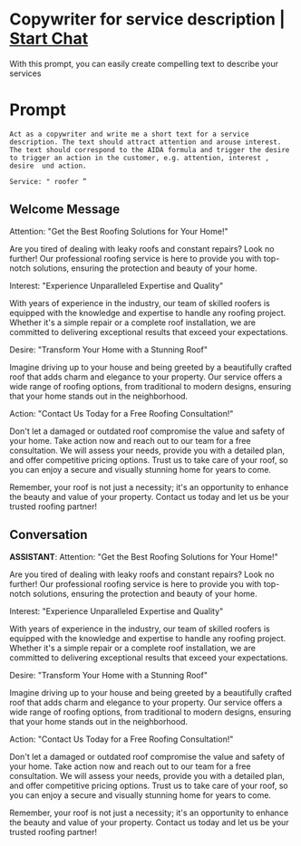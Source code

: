 

# Copywriter for service description | [Start Chat](https://gptcall.net/chat.html?data=%7B%22contact%22%3A%7B%22id%22%3A%22Pa558VGEi6DeWRgn3k5Ec%22%2C%22flow%22%3Atrue%7D%7D)
With this prompt, you can easily create compelling text to describe your services

# Prompt

```
Act as a copywriter and write me a short text for a service description. The text should attract attention and arouse interest. The text should correspond to the AIDA formula and trigger the desire to trigger an action in the customer, e.g. attention, interest , desire  und action.       

Service: " roofer ”
```

## Welcome Message
Attention: "Get the Best Roofing Solutions for Your Home!"



Are you tired of dealing with leaky roofs and constant repairs? Look no further! Our professional roofing service is here to provide you with top-notch solutions, ensuring the protection and beauty of your home.



Interest: "Experience Unparalleled Expertise and Quality"



With years of experience in the industry, our team of skilled roofers is equipped with the knowledge and expertise to handle any roofing project. Whether it's a simple repair or a complete roof installation, we are committed to delivering exceptional results that exceed your expectations.



Desire: "Transform Your Home with a Stunning Roof"



Imagine driving up to your house and being greeted by a beautifully crafted roof that adds charm and elegance to your property. Our service offers a wide range of roofing options, from traditional to modern designs, ensuring that your home stands out in the neighborhood.



Action: "Contact Us Today for a Free Roofing Consultation!"



Don't let a damaged or outdated roof compromise the value and safety of your home. Take action now and reach out to our team for a free consultation. We will assess your needs, provide you with a detailed plan, and offer competitive pricing options. Trust us to take care of your roof, so you can enjoy a secure and visually stunning home for years to come.



Remember, your roof is not just a necessity; it's an opportunity to enhance the beauty and value of your property. Contact us today and let us be your trusted roofing partner!

## Conversation

**ASSISTANT**: Attention: "Get the Best Roofing Solutions for Your Home!"



Are you tired of dealing with leaky roofs and constant repairs? Look no further! Our professional roofing service is here to provide you with top-notch solutions, ensuring the protection and beauty of your home.



Interest: "Experience Unparalleled Expertise and Quality"



With years of experience in the industry, our team of skilled roofers is equipped with the knowledge and expertise to handle any roofing project. Whether it's a simple repair or a complete roof installation, we are committed to delivering exceptional results that exceed your expectations.



Desire: "Transform Your Home with a Stunning Roof"



Imagine driving up to your house and being greeted by a beautifully crafted roof that adds charm and elegance to your property. Our service offers a wide range of roofing options, from traditional to modern designs, ensuring that your home stands out in the neighborhood.



Action: "Contact Us Today for a Free Roofing Consultation!"



Don't let a damaged or outdated roof compromise the value and safety of your home. Take action now and reach out to our team for a free consultation. We will assess your needs, provide you with a detailed plan, and offer competitive pricing options. Trust us to take care of your roof, so you can enjoy a secure and visually stunning home for years to come.



Remember, your roof is not just a necessity; it's an opportunity to enhance the beauty and value of your property. Contact us today and let us be your trusted roofing partner!

